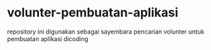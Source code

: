 # volunter-pembuatan-aplikasi
repository ini digunakan sebagai sayembara pencarian volunter untuk pembuatan aplikasi dicoding
